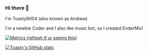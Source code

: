 ### Hi there 👋

I'm Toasty9004 (also known as Andrew)

I'm a newbie Coder and I also like music bot, so I created EnderMix!

[![Metrics (refresh if ur seeing this)](https://metrics.lecoq.io/Toasty9004Dev?template=classic&config.timezone=Asia%2FBangkok)](https://github.com/BenSegal855)

[![Toasty's GitHub stats](https://github-readme-stats.vercel.app/api?username=Toasty9004Dev&show_icons=true&theme=cobalt)](https://github.com/Toasty9004Dev)
